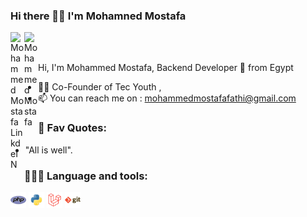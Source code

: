 ### Hi there 👋🏻 I'm Mohamned Mostafa

<a href="https://www.linkedin.com/in/mohammedmostfa/">
  <img align="left" alt="Mohammed Mostafa LinkdeIN" width="22px" src="https://cdn.jsdelivr.net/npm/simple-icons@v3/icons/linkedin.svg" />
</a>
<a href="https://www.facebook.com/m7medmostfa">
  <img align="left" alt="Mohammed Mostafa" width="22px" src="https://cdn.jsdelivr.net/npm/simple-icons@v3/icons/facebook.svg" />
</a>
<br />
<br />

Hi, I'm Mohammed Mostafa, Backend Developer 🚀 from Egypt

- 🐱‍🏍 Co-Founder of Tec Youth ,
- 📫 You can reach me on : mohammedmostafafathi@gmail.com

### 💎 Fav Quotes: 
- "All is well". 


### 👨🏻‍💻 Language and tools: 
<img height="25" src="https://raw.githubusercontent.com/github/explore/80688e429a7d4ef2fca1e82350fe8e3517d3494d/topics/php/php.png"></img>
<img height="25" src="https://raw.githubusercontent.com/github/explore/80688e429a7d4ef2fca1e82350fe8e3517d3494d/topics/python/python.png"></img>
<img height="25" src="https://raw.githubusercontent.com/github/explore/80688e429a7d4ef2fca1e82350fe8e3517d3494d/topics/laravel/laravel.png"></img>
<img height="25" src="https://raw.githubusercontent.com/github/explore/80688e429a7d4ef2fca1e82350fe8e3517d3494d/topics/git/git.png"></img>

